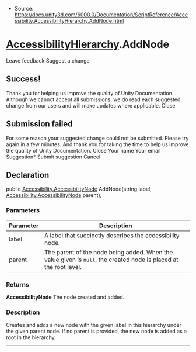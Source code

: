 * Source: https://docs.unity3d.com/6000.0/Documentation/ScriptReference/Accessibility.AccessibilityHierarchy.AddNode.html

#  [AccessibilityHierarchy](https://docs.unity3d.com/6000.0/Documentation/ScriptReference/Accessibility.AccessibilityHierarchy.html).AddNode
Leave feedback
Suggest a change
## Success!
Thank you for helping us improve the quality of Unity Documentation. Although we cannot accept all submissions, we do read each suggested change from our users and will make updates where applicable.
Close
## Submission failed
For some reason your suggested change could not be submitted. Please <a>try again</a> in a few minutes. And thank you for taking the time to help us improve the quality of Unity Documentation.
Close
Your name Your email Suggestion* Submit suggestion
Cancel
## Declaration
public [Accessibility.AccessibilityNode](https://docs.unity3d.com/6000.0/Documentation/ScriptReference/Accessibility.AccessibilityNode.html) AddNode(string label, [Accessibility.AccessibilityNode](https://docs.unity3d.com/6000.0/Documentation/ScriptReference/Accessibility.AccessibilityNode.html) parent); 
### Parameters
Parameter | Description  
---|---  
label | A label that succinctly describes the accessibility node.  
parent | The parent of the node being added. When the value given is `null`, the created node is placed at the root level.  
### Returns
**AccessibilityNode** The node created and added. 
### Description
Creates and adds a new node with the given label in this hierarchy under the given parent node. If no parent is provided, the new node is added as a root in the hierarchy. 
* * *
